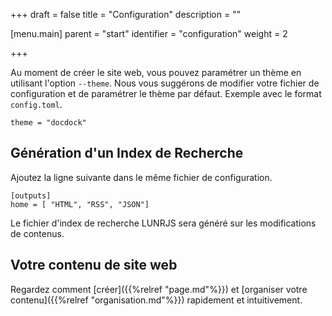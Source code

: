 +++
draft = false
title = "Configuration"
description = ""

[menu.main]
parent = "start"
identifier = "configuration"
weight = 2

+++

Au moment de créer le site web, vous pouvez paramétrer un thème en utilisant l'option `--theme`. Nous vous suggérons de modifier votre fichier de configuration et de paramétrer le thème par défaut. Exemple avec le format `config.toml`.

```
theme = "docdock"
```

## Génération d'un Index de Recherche

Ajoutez la ligne suivante dans le même fichier de configuration.

```
[outputs]
home = [ "HTML", "RSS", "JSON"]
```

Le fichier d'index de recherche LUNRJS sera généré sur les modifications de contenus.

## Votre contenu de site web

Regardez comment [créer]({{%relref "page.md"%}}) et [organiser votre contenu]({{%relref "organisation.md"%}}) rapidement et intuitivement.